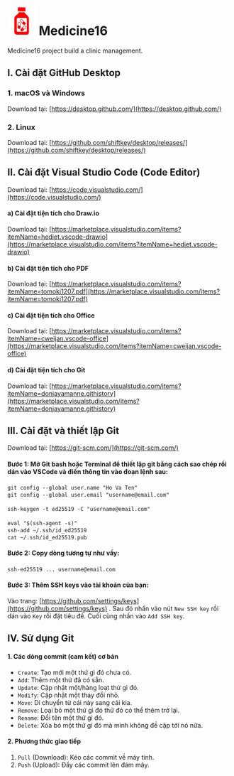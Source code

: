# ![Medicine16 logo](./assets/Logo64.png) Medicine16

Medicine16 project build a clinic management.

## I. Cài đặt GitHub Desktop

### 1. macOS và Windows

Download tại: [https://desktop.github.com/](https://desktop.github.com/)

### 2. Linux

Download tại: [https://github.com/shiftkey/desktop/releases/](https://github.com/shiftkey/desktop/releases/)

## II. Cài đặt Visual Studio Code (Code Editor)

Download tại: [https://code.visualstudio.com/](https://code.visualstudio.com/)

#### a) Cài đặt tiện tích cho Draw.io

Download tại: [https://marketplace.visualstudio.com/items?itemName=hediet.vscode-drawio](https://marketplace.visualstudio.com/items?itemName=hediet.vscode-drawio)

#### b) Cài đặt tiện tích cho PDF

Download tại: [https://marketplace.visualstudio.com/items?itemName=tomoki1207.pdf](https://marketplace.visualstudio.com/items?itemName=tomoki1207.pdf)

#### c) Cài đặt tiện tích cho Office

Download tại: [https://marketplace.visualstudio.com/items?itemName=cweijan.vscode-office](https://marketplace.visualstudio.com/items?itemName=cweijan.vscode-office)

#### d) Cài đặt tiện tích cho Git

Download tại: [https://marketplace.visualstudio.com/items?itemName=donjayamanne.githistory](https://marketplace.visualstudio.com/items?itemName=donjayamanne.githistory)

## III. Cài đặt và thiết lập Git

Download tại: [https://git-scm.com/](https://git-scm.com/)

#### Bước 1: Mở Git bash hoặc Terminal để thiết lập git bằng cách sao chép rồi dán vào VSCode và điền thông tin vào đoạn lệnh sau:

```shell
git config --global user.name "Ho Va Ten"
git config --global user.email "username@email.com"

ssh-keygen -t ed25519 -C "username@email.com"

eval "$(ssh-agent -s)"
ssh-add ~/.ssh/id_ed25519
cat ~/.ssh/id_ed25519.pub
```

#### Bước 2: Copy dòng tương tự như vầy:

`ssh-ed25519 ... username@email.com`

#### Bước 3: Thêm SSH keys vào tài khoản của bạn:

Vào trang: [https://github.com/settings/keys](https://github.com/settings/keys) . Sau đó nhấn vào nút `New SSH key` rồi dán vào `Key` rồi đặt tiêu đề. Cuối cùng nhấn vào `Add SSH key`.

## IV. Sử dụng Git

#### 1. Các dòng commit (cam kết) cơ bản

* `Create`: Tạo mới một thứ gì đó chưa có.
* `Add`: Thêm một thứ đã có sẵn.
* `Update`: Cập nhật một/hàng loạt thứ gì đó.
* `Modify`: Cập nhật một thay đổi nhỏ.
* `Move`: Di chuyển từ cái này sang cái kia.
* `Remove`: Loại bỏ một thứ gì đó thứ đó có thể thêm trở lại.
* `Rename`: Đổi tên một thứ gì đó.
* `Delete`: Xóa bỏ một thứ gì đó mà mình không đề cập tới nó nữa.

#### 2. Phương thức giao tiếp

1. `Pull` (Download): Kéo các commit về máy tính.
2. `Push` (Upload): Đẩy các commit lên đám mây.
